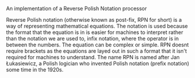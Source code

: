 An implementation of a Reverse Polish Notation processor

Reverse Polish notation (otherwise known as post-fix, RPN for short) is a way of representing mathematical equations. The notation is used because the format that the equation is in is easier for machines to interpret rather than the notation we are used to, infix notation, where the operator is in between the numbers. The equation can be complex or simple. RPN doesnt require brackets as the equations are layed out in such a format that it isn't required for machines to understand.
The name RPN is named after Jan Łukasiewicz, a Polish logician who invented Polish notation (prefix notation) some time in the 1920s.
